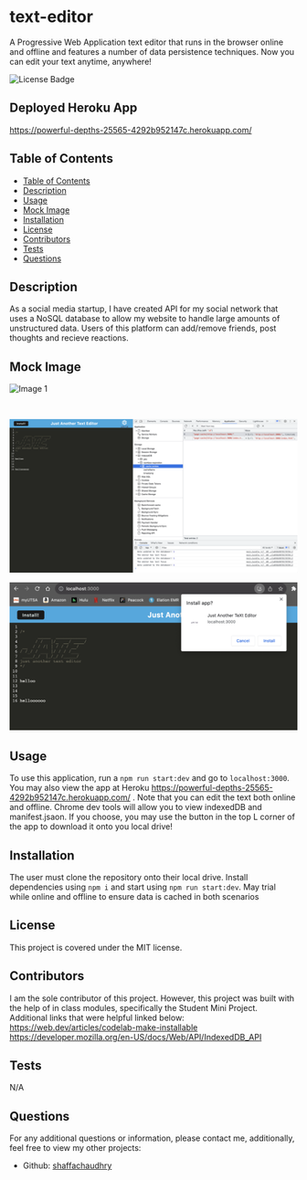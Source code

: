 # text-editor

A Progressive Web Application text editor that runs in the browser online and offline and features a number of data persistence techniques. Now you can edit your text anytime, anywhere!

![License Badge](https://img.shields.io/badge/License-MIT-blue)

## Deployed Heroku App
https://powerful-depths-25565-4292b952147c.herokuapp.com/


## Table of Contents
- [Table of Contents](#table-of-contents)
- [Description](#description)
- [Usage](#usage)
- [Mock Image](#mock-image)
- [Installation](#installation)
- [License](#license)
- [Contributors](#contributors)
- [Tests](#tests)
- [Questions](#questions)

## Description
As a social media startup, I have created API for my social network that uses a NoSQL database to allow my website to handle large amounts of unstructured data. Users of this platform can add/remove friends, post thoughts and recieve reactions. 

## Mock Image
![ Image 1](./assets/mock-1.gif)

<br />

![ Image 2](./assets/mock-2.png)
<br />

![ Image 3](./assets/mock-3.png)

## Usage 
To use this application, run a `npm run start:dev` and go to `localhost:3000`. You may also view the app at Heroku https://powerful-depths-25565-4292b952147c.herokuapp.com/ . Note  that you can edit the text both online and offline. Chrome dev tools will allow you to view indexedDB and manifest.jsaon. If you choose, you may use the button in the top L corner of the app to download it onto you local drive! 

## Installation 
The user must clone the repository onto their local drive. Install dependencies using `npm i` and start using `npm run start:dev`. May trial while online and offline to ensure data is cached in both scenarios

## License 
This project is covered under the MIT license.

## Contributors
I am the sole contributor of this project. However, this project was built with the help of in class modules, specifically the Student Mini Project. Additional links that were helpful linked below: 
https://web.dev/articles/codelab-make-installable
<br />
https://developer.mozilla.org/en-US/docs/Web/API/IndexedDB_API

## Tests 
N/A

## Questions 
For any additional questions or information, please contact me, additionally, feel free to view my other projects: 
- Github: [shaffachaudhry](https://github.com/shaffachaudhry)
